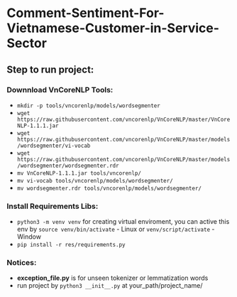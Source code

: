 # Comment-Sentiment-For-Vietnamese-Customer-in-Service-Sector
## Step to run project:
### Downnload VnCoreNLP Tools:
- `mkdir -p tools/vncorenlp/models/wordsegmenter`
- `wget https://raw.githubusercontent.com/vncorenlp/VnCoreNLP/master/VnCoreNLP-1.1.1.jar`
- `wget https://raw.githubusercontent.com/vncorenlp/VnCoreNLP/master/models/wordsegmenter/vi-vocab`
- `wget https://raw.githubusercontent.com/vncorenlp/VnCoreNLP/master/models/wordsegmenter/wordsegmenter.rdr`
- `mv VnCoreNLP-1.1.1.jar tools/vncorenlp/`
- `mv vi-vocab tools/vncorenlp/models/wordsegmenter/`
- `mv wordsegmenter.rdr tools/vncorenlp/models/wordsegmenter/`
### Install Requirements Libs:
- `python3 -m venv venv` for creating virtual enviroment, you can active this env by `source venv/bin/activate` - Linux or `venv/script/activate` - Window
- `pip install -r res/requirements.py`
### Notices:
- **exception_file.py** is for unseen tokenizer or lemmatization words
- run project by `python3 __init__.py` at your_path/project_name/

